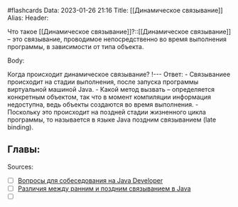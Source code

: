 #flashcards
Data: 2023-01-26 21:16
Title: [[Динамическое связывание]]
Alias:
Header:

Что такое [[Динамическое связывание]]?::[[Динамическое связывание]] – это связывание, проводимое непосредственно во время выполнения программы, в зависимости от типа объекта.
<!--SR:!2023-01-28,1,130-->



Body:



Когда происходит динамическое связывание?
!---
Ответ:
	- Связываниее происходит на стадии выполнения, после запуска программы виртуальной машиной Java.
	- Какой метод вызвать – определяется конкретным объектом, так что в момент компиляции информация недоступна, ведь объекты создаются во время выполнения.
	- Поскольку это происходит на поздней стадии жизненного цикла программы, то называется в языке Java поздним связыванием (late binding).
<!--SR:!2023-01-28,1,130-->




Главы:
-


Sources:
- [ ] [Вопросы для собеседования на Java Developer](https://github.com/enhorse/java-interview/blob/master/README.md#%D0%9E%D0%9E%D0%9F)
- [ ] [Различия между ранним и поздним связыванием в Java](https://javarush.com/groups/posts/439-razlichija-mezhdu-rannim-i-pozdnim-svjazihvaniem-v-java)
- [ ] []()
